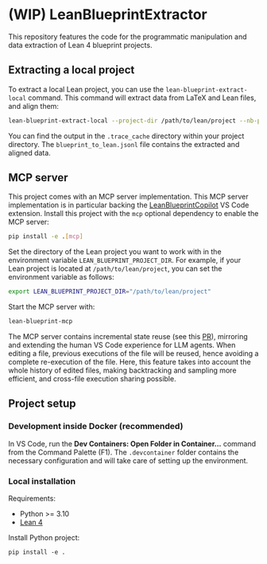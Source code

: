# (WIP) LeanBlueprintExtractor

This repository features the code for the programmatic manipulation and data extraction of Lean 4 blueprint projects.

## Extracting a local project

To extract a local Lean project, you can use the `lean-blueprint-extract-local` command. This command will extract data from LaTeX and Lean files, and align them:

```bash
lean-blueprint-extract-local --project-dir /path/to/lean/project --nb-process 4
```

You can find the output in the `.trace_cache` directory within your project directory. The `blueprint_to_lean.jsonl` file contains the extracted and aligned data.

## MCP server

This project comes with an MCP server implementation. This MCP server implementation is in particular backing the [LeanBlueprintCopilot](https://github.com/augustepoiroux/LeanBlueprintCopilot) VS Code extension.
Install this project with the `mcp` optional dependency to enable the MCP server:

```bash
pip install -e .[mcp]
```

Set the directory of the Lean project you want to work with in the environment variable `LEAN_BLUEPRINT_PROJECT_DIR`. For example, if your Lean project is located at `/path/to/lean/project`, you can set the environment variable as follows:

```bash
export LEAN_BLUEPRINT_PROJECT_DIR="/path/to/lean/project"
```

Start the MCP server with:

```bash
lean-blueprint-mcp
```

The MCP server contains incremental state reuse (see this [PR](https://github.com/leanprover-community/repl/pull/110)), mirroring and extending the human VS Code experience for LLM agents. When editing a file, previous executions of the file will be reused, hence avoiding a complete re-execution of the file. Here, this feature takes into account the whole history of edited files, making backtracking and sampling more efficient, and cross-file execution sharing possible.

## Project setup

### Development inside Docker (recommended)

In VS Code, run the **Dev Containers: Open Folder in Container...** command from the Command Palette (F1). The `.devcontainer` folder contains the necessary configuration and will take care of setting up the environment.

### Local installation

Requirements:

- Python >= 3.10
- [Lean 4](https://leanprover-community.github.io/get_started.html)

Install Python project:

    pip install -e .
